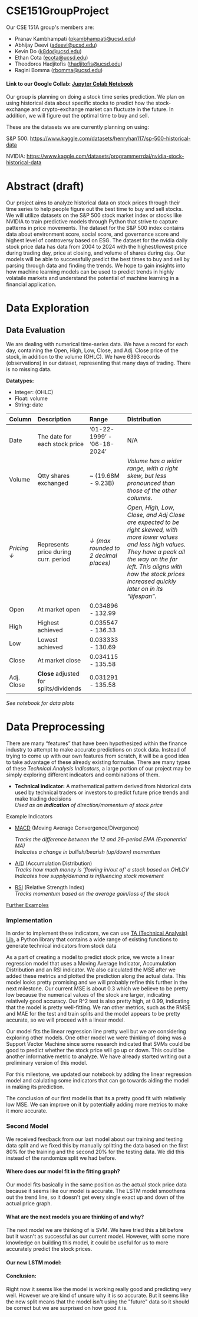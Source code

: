 # CSE151GroupProject

Our CSE 151A group's members are:
- Pranav Kambhampati (pkambhampati@ucsd.edu)
- Abhijay Deevi (adeevi@ucsd.edu)
- Kevin Do (k8do@ucsd.edu)
- Ethan Cota (ecota@ucsd.edu)
- Theodoros Hadjitofis (thadjitofis@ucsd.edu)
- Ragini Bomma (rbomma@ucsd.edu)

#### Link to our Google Collab: [Jupyter Colab Notebook](https://colab.research.google.com/drive/1Edk4vvJ_NKKRyiIwQywZn-mUQE3yYegL?usp=sharing)

Our group is planning on doing a stock time series prediction. We plan on using historical data about specific stocks to predict how the stock-exchange and crypto-exchange market can fluctuate in the future. In addition, we will figure out the optimal time to buy and sell. 

These are the datasets we are currently planning on using:

S&P 500: https://www.kaggle.com/datasets/henryhan117/sp-500-historical-data

NVIDIA: https://www.kaggle.com/datasets/programmerrdai/nvidia-stock-historical-data

# Abstract (draft)

Our project aims to analyze historical data on stock prices through their time series to help people figure out the best time to buy and sell stocks. We will utilize datasets on the S&P 500 stock market index or stocks like NVIDIA to train predictive models through Python that strive to capture patterns in price movements. The dataset for the S&P 500 index contains data about environment score, social score, and governance score and highest level of controversy based on ESG. The dataset for the nvidia daily stock price data has data from 2004 to 2024 with the highest/lowest price during trading day, price at closing, and volume of shares during day. Our models will be able to successfully predict the best times to buy and sell by parsing through data and finding the trends. We hope to gain insights into how machine learning models can be used to predict trends in highly volataile markets and understand the potential of machine learning in a financial application.

# Data Exploration

## Data Evaluation
We are dealing with numerical time-series data. We have a record for each day, containing the Open, High, Low, Close, and Adj. Close price of the stock, in addition to the volume (OHLC). We have 6393 records (observations) in our dataset, representing that many days of trading. There is no missing data.

**Datatypes:**

* Integer: (OHLC)  
* Float: volume  
* String: date

| Column | Description | Range | Distribution |
| :---- | :---- | :---- | :---- |
| Date | The date for each stock price | ‘01-22-1999’ \- ‘06-18-2024’ | N/A |
| Volume | Qtty shares exchanged | \~ (19.68M \- 9.23B) | *Volume has a wider range, with a right skew, but less pronounced than those of the other columns.* |
| *Pricing ↓* | Represents price during curr. period | *↓ (max rounded to 2 decimal places)* | *Open, High, Low, Close, and Adj Close are expected to be right skewed, with more lower values and less high values. They have a peak all the way on the far left. This aligns with how the stock prices increased quickly later on in its “lifespan”.* |
| Open | At market open | 0.034896 \- 132.99 |  |
| High | Highest achieved | 0.035547 \- 136.33 |  |
| Low | Lowest achieved | 0.033333 \- 130.69 |  |
| Close | At market close | 0.034115 \- 135.58 |  |
| Adj. Close | **Close** adjusted for splits/dividends | 0.031291 \- 135.58 |  |

*See notebook for data plots*

# Data Preprocessing
There are many “features” that have been hypothesized within the finance industry to attempt to make accurate predictions on stock data. Instead of trying to come up with our own features from scratch, it will be a good idea to take advantage of these already existing formulae. There are many types of these *Technical Analysis Indicators*, a large portion of our project may be simply exploring different indicators and combinations of them.

* **Technical indicator:**  A mathematical pattern derived from historical data used by technical traders or investors to predict future price trends and make trading decisions  
  *Used as an **indication** of direction/momentum of stock price*

Example Indicators

* [MACD](https://www.investopedia.com/terms/m/macd.asp) (Moving Average Convergence/Divergence)

	*Tracks the difference between the 12 and 26-period EMA (Exponential MA)*  
	*Indicates a change in bullish/bearish (up/down) momentum*

* [A/D](https://www.investopedia.com/terms/a/accumulationdistribution.asp#:~:text=The%20accumulation%2Fdistribution%20indicator%20\(A%2FD\)%20is%20a,how%20strong%20a%20trend%20is.) (Accumulation Distribution)  
  *Tracks how much money is ‘flowing in/out of’ a stock based on OHLCV*  
  *Indicates how supply/demand is influencing stock movement*  
* [RSI](https://www.investopedia.com/terms/r/rsi.asp#:~:text=The%20relative%20strength%20index%20\(RSI\)%20is%20a%20momentum%20indicator%20used,scale%20of%20zero%20to%20100.) (Relative Strength Index)  
  *Tracks momentum based on the average gain/loss of the stock*

[Further Examples](https://www.home.saxo/learn/guides/trading-strategies/a-guide-to-the-10-most-popular-trading-indicators)

### Implementation
In order to implement these indicators, we can use [TA (Technical Analysis) Lib](https://ta-lib.org/), a Python library that contains a wide range of existing functions to generate technical indicators from stock data

As a part of creating a model to predict stock price, we wrote a linear regression model that uses a Moving Average Indicator, Accumulation Distribution and an RSI indicator. We also calculated the MSE after we added these metrics and plotted the prediction along the actual data. This model looks pretty promising and we will probably refine this further in the next milestone. Our current MSE is about 0.3 which we believe to be pretty low because the numerical values of the stock are larger, indicating relatively good accuracy. Our R^2 test is also pretty high, at 0.99, indicating that the model is pretty well-fitting. We ran other metrics, such as the RMSE and MAE for the test and train splits and the model appears to be pretty accurate, so we will proceed with a linear model.

Our model fits the linear regression line pretty well but we are considering exploring other models. One other model we were thinking of doing was a Support Vector Machine since some research indicated that SVMs could be good to predict whether the stock price will go up or down. This could be another informative metric to analyze. We have already started writing out a preliminary version of this model.

For this milestone, we updated our notebook by adding the linear regression model and calulating some indicators that can go towards aiding the model in making its prediction.

The conclusion of our first model is that its a pretty good fit with relatively low MSE. We can improve on it by potentially adding more metrics to make it more accurate.

### Second Model

We received feedback from our last model about our training and testing data split and we fixed this by manually splitting the data based on the first 80% for the training and the second 20% for the testing data. We did this instead of the randomize split we had before.

#### Where does our model fit in the fitting graph? 

Our model fits basically in the same position as the actual stock price data because it seems like our model is accurate. The LSTM model smoothens out the trend line, so it doesn't get every single exact up and down of the actual price graph.

#### What are the next models you are thinking of and why?

The next model we are thinking of is SVM. We have tried this a bit before but it wasn't as successful as our current model. However, with some more knowledge on building this model, it could be useful for us to more accurately predict the stock prices.

#### Our new LSTM model:



#### Conclusion:

Right now it seems like the model is working really good and predicting very well. However we are kind of unsure why it is so accurate. But it seems like the new split means that the model isn't using the "future" data so it should be correct but we are surprised on how good it is.
